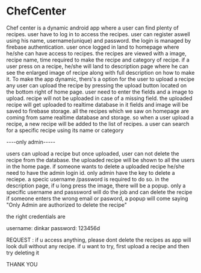 # ChefCenter

Chef center is a dynamic android app where a user can find plenty of recipes. 
user have to log in to access the recipes.
user can register aswell using his name, username(unique) and password.
the login is managed by firebase authentication.
user once logged in land to homepage where he/she can have access to recipes.
the recipes are viewed with a image, recipe name, time required to make the recipe and category of recipe.
if a user press on a recipe, he/she will land to description page where he can see the enlarged image of recipe along with full description on how to make it.
To make the app dynamic, thers's a option for the user to upload a recipe
any user can upload the recipe by pressing the upload button located on the bottom right of home page.
user need to enter the fields and a image to upload.
recipe will not be uploaded in case of a missing field.
the uploaded recipe will get uploaded to realtime database in it fields and image will be saved to firebase storage.
all the recipes which we saw on homepage are coming from same realtime database and storage.
so when a user upload a recipe, a new recipe will be added to the list of recipes.
a user can search for a specific recipe using its name or category

----only admin-----

users can upload a recipe but once uploaded, user can not delete the recipe from the database.
the uploaded recipe will be shown to all the users in the home page.
if someone wants to delete a uploaded recipe he/she need to have the admin login id.
only admin have the key to delete a reciepe.
a specic username /password is required to do so.
in the description page, if u long press the image, there will be a popup.
only a specific username and passsword will do the job and can delete the recipe
if someone enters the wrong email or pasword, a popup will come saying "Only Admin are authorized to delete the recipe"

the right credentials are

username: dinkar
password: 123456d

REQUEST : if u access anything, please dont delete the recipes as app will look dull without any recipe. if u want to try, first upload a recipe and then try deleting it

THANK YOU
